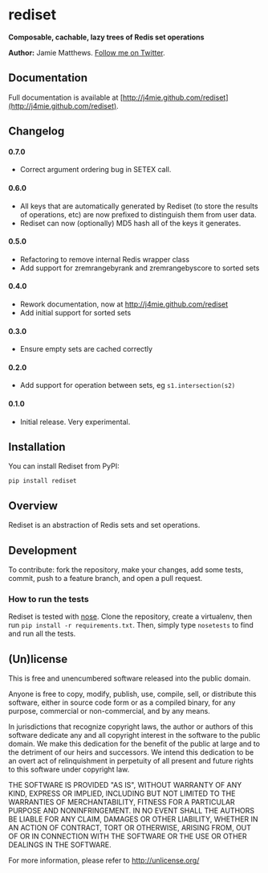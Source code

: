 # rediset

**Composable, cachable, lazy trees of Redis set operations**

**Author:** Jamie Matthews. [Follow me on Twitter](http://twitter.com/j4mie).

## Documentation

Full documentation is available at [http://j4mie.github.com/rediset](http://j4mie.github.com/rediset).

## Changelog

#### 0.7.0

* Correct argument ordering bug in SETEX call.

#### 0.6.0

* All keys that are automatically generated by Rediset (to store the results
  of operations, etc) are now prefixed to distinguish them from user data.
* Rediset can now (optionally) MD5 hash all of the keys it generates.

#### 0.5.0

* Refactoring to remove internal Redis wrapper class
* Add support for zremrangebyrank and zremrangebyscore to sorted sets

#### 0.4.0

* Rework documentation, now at http://j4mie.github.com/rediset
* Add initial support for sorted sets

#### 0.3.0

* Ensure empty sets are cached correctly

#### 0.2.0

* Add support for operation between sets, eg `s1.intersection(s2)`

#### 0.1.0

* Initial release. Very experimental.

## Installation

You can install Rediset from PyPI:

    pip install rediset

## Overview

Rediset is an abstraction of Redis sets and set operations.

## Development

To contribute: fork the repository, make your changes, add some tests, commit,
push to a feature branch, and open a pull request.

### How to run the tests

Rediset is tested with [nose](http://nose.readthedocs.org). Clone the repository,
create a virtualenv, then run `pip install -r requirements.txt`. Then, simply type
`nosetests` to find and run all the tests.

## (Un)license

This is free and unencumbered software released into the public domain.

Anyone is free to copy, modify, publish, use, compile, sell, or distribute this
software, either in source code form or as a compiled binary, for any purpose,
commercial or non-commercial, and by any means.

In jurisdictions that recognize copyright laws, the author or authors of this
software dedicate any and all copyright interest in the software to the public
domain. We make this dedication for the benefit of the public at large and to
the detriment of our heirs and successors. We intend this dedication to be an
overt act of relinquishment in perpetuity of all present and future rights to
this software under copyright law.

THE SOFTWARE IS PROVIDED "AS IS", WITHOUT WARRANTY OF ANY KIND, EXPRESS OR
IMPLIED, INCLUDING BUT NOT LIMITED TO THE WARRANTIES OF MERCHANTABILITY, FITNESS
FOR A PARTICULAR PURPOSE AND NONINFRINGEMENT. IN NO EVENT SHALL THE AUTHORS BE
LIABLE FOR ANY CLAIM, DAMAGES OR OTHER LIABILITY, WHETHER IN AN ACTION OF
CONTRACT, TORT OR OTHERWISE, ARISING FROM, OUT OF OR IN CONNECTION WITH THE
SOFTWARE OR THE USE OR OTHER DEALINGS IN THE SOFTWARE.

For more information, please refer to <http://unlicense.org/>
